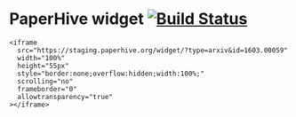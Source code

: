 # PaperHive widget [![Build Status](https://travis-ci.org/paperhive/paperhive-widget.svg?branch=master)](https://travis-ci.org/paperhive/paperhive-widget)

```
<iframe
  src="https://staging.paperhive.org/widget/?type=arxiv&id=1603.00059"
  width="100%"
  height="55px"
  style="border:none;overflow:hidden;width:100%;"
  scrolling="no"
  frameborder="0"
  allowtransparency="true"
></iframe>
```
